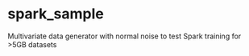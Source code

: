# spark_sample
Multivariate data generator with normal noise to test Spark training for >5GB datasets
